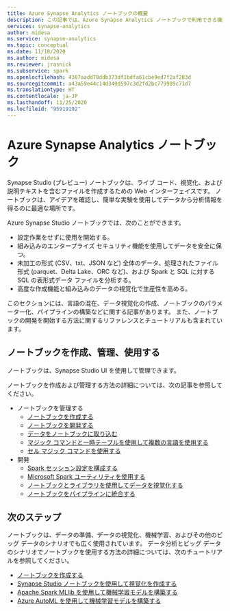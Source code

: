 ```yaml
---
title: Azure Synapse Analytics ノートブックの概要
description: この記事では、Azure Synapse Analytics ノートブックで利用できる機能の概要について説明します。
services: synapse-analytics
author: midesa
ms.service: synapse-analytics
ms.topic: conceptual
ms.date: 11/18/2020
ms.author: midesa
ms.reviewer: jrasnick
ms.subservice: spark
ms.openlocfilehash: 4387aadd70ddb373df1bdfa61cbe9ed7f2af283d
ms.sourcegitcommit: a43a59e44c14d349d597c3d2fd2bc779989c71d7
ms.translationtype: HT
ms.contentlocale: ja-JP
ms.lasthandoff: 11/25/2020
ms.locfileid: "95919192"
---
```

# <a name="azure-synapse-analytics-notebooks"></a>Azure Synapse Analytics ノートブック
Synapse Studio (プレビュー) ノートブックは、ライブ コード、視覚化、および説明テキストを含むファイルを作成するための Web インターフェイスです。 ノートブックは、アイデアを確認し、簡単な実験を使用してデータから分析情報を得るのに最適な場所です。 

Azure Synapse Studio ノートブックでは、次のことができます。

* 設定作業をせずに使用を開始する。
* 組み込みのエンタープライズ セキュリティ機能を使用してデータを安全に保つ。
* 未加工の形式 (CSV、txt、JSON など) 全体のデータ、処理されたファイル形式 (parquet、Delta Lake、ORC など)、および Spark と SQL に対する SQL の表形式データ ファイルを分析する。
* 高度な作成機能と組み込みのデータの視覚化で生産性を高める。

このセクションには、言語の混在、データ視覚化の作成、ノートブックのパラメーター化、パイプラインの構築などに関する記事があります。 また、ノートブックの開発を開始する方法に関するリファレンスとチュートリアルも含まれています。

## <a name="create-manage-and-use-notebooks"></a>ノートブックを作成、管理、使用する
ノートブックは、Synapse Studio UI を使用して管理できます。 

ノートブックを作成および管理する方法の詳細については、次の記事を参照してください。
  - ノートブックを管理する
    - [ ノートブックを作成する](./spark/../apache-spark-development-using-notebooks.md#create-a-notebook)
    - [ノートブックを開発する](./spark/../apache-spark-development-using-notebooks.md#develop-notebooks)
    - [データをノートブックに取り込む](./spark/../apache-spark-development-using-notebooks.md#bring-data-to-a-notebook)
    - [マジック コマンドと一時テーブルを使用して複数の言語を使用する](./spark/../apache-spark-development-using-notebooks.md#integrate-a-notebook)
    - [セル マジック コマンドを使用する](./spark/../apache-spark-development-using-notebooks.md#magic-commands)
  - 開発
    - [Spark セッション設定を構成する](./spark/../apache-spark-development-using-notebooks.md#spark-session-config)
    - [Microsoft Spark ユーティリティを使用する](./spark/../microsoft-spark-utilities.md)
    - [ノートブックとライブラリを使用してデータを視覚化する](./spark/../apache-spark-data-visualization.md)
    - [ノートブックをパイプラインに統合する](./spark/../apache-spark-development-using-notebooks.md#integrate-a-notebook)


## <a name="next-steps"></a>次のステップ
ノートブックは、データの準備、データの視覚化、機械学習、およびその他のビッグ データのシナリオでも広く使用されています。 データ分析とビッグ データのシナリオでノートブックを使用する方法の詳細については、次のチュートリアルを参照してください。
  - [ノートブックを作成する](./spark/../../quickstart-apache-spark-notebook.md)
  - [Synapse Studio ノートブックを使用して視覚化を作成する](./spark/../apache-spark-data-visualization-tutorial.md)
  - [Apache Spark MLlib を使用して機械学習モデルを構築する](./spark/../apache-spark-machine-learning-mllib-notebook.md)
  - [Azure AutoML を使用して機械学習モデルを構築する](./spark/../apache-spark-azure-machine-learning-tutorial.md)